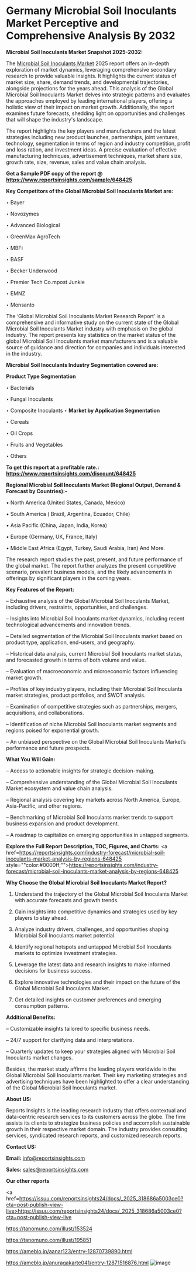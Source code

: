 # Germany Microbial Soil Inoculants Market Perceptive and Comprehensive Analysis By 2032

<strong>Microbial Soil Inoculants Market Snapshot 2025-2032:</strong>

The <a href=https://www.reportsinsights.com/sample/648425>Microbial Soil Inoculants Market</a> 2025 report offers an in-depth exploration of market dynamics, leveraging comprehensive secondary research to provide valuable insights. It highlights the current status of market size, share, demand trends, and developmental trajectories, alongside projections for the years ahead. This analysis of the Global Microbial Soil Inoculants Market delves into strategic patterns and evaluates the approaches employed by leading international players, offering a holistic view of their impact on market growth. Additionally, the report examines future forecasts, shedding light on opportunities and challenges that will shape the industry's landscape.

The report highlights the key players and manufacturers and the latest strategies including new product launches, partnerships, joint ventures, technology, segmentation in terms of region and industry competition, profit and loss ration, and investment ideas. A precise evaluation of effective manufacturing techniques, advertisement techniques, market share size, growth rate, size, revenue, sales and value chain analysis.

<strong>Get a Sample PDF copy of the report @ <a href=https://www.reportsinsights.com/sample/648425 style=color:#0000ff;>https://www.reportsinsights.com/sample/648425</a></strong>

<strong>Key Competitors of the Global Microbial Soil Inoculants Market are:</strong>

‣ Bayer

‣ Novozymes

‣ Advanced Biological

‣ GreenMax AgroTech

‣ MBFi

‣ BASF

‣ Becker Underwood

‣ Premier Tech
 Co.mpost Junkie

‣ EMNZ

‣ Monsanto

The ‘Global Microbial Soil Inoculants Market Research Report’ is a comprehensive and informative study on the current state of the Global Microbial Soil Inoculants Market industry with emphasis on the global industry. The report presents key statistics on the market status of the global Microbial Soil Inoculants market manufacturers and is a valuable source of guidance and direction for companies and individuals interested in the industry.

<strong>Microbial Soil Inoculants Industry Segmentation covered are:</strong>

<strong>Product Type Segmentation</strong>

‣ Bacterials

‣ Fungal Inoculants

‣ Composite Inoculants
‣ 
<strong>Market by Application Segmentation</strong>

‣ Cereals

‣ Oil Crops

‣ Fruits and Vegetables

‣ Others

<strong>To get this report at a profitable rate.: <a href=https://www.reportsinsights.com/discount/648425 style=color:#0000ff;>https://www.reportsinsights.com/discount/648425</a></strong>

<strong>Regional Microbial Soil Inoculants Market (Regional Output, Demand &amp; Forecast by Countries):-</strong>

• North America (United States, Canada, Mexico)

• South America ( Brazil, Argentina, Ecuador, Chile)

• Asia Pacific (China, Japan, India, Korea)

• Europe (Germany, UK, France, Italy)

• Middle East Africa (Egypt, Turkey, Saudi Arabia, Iran) And More.

The research report studies the past, present, and future performance of the global market. The report further analyzes the present competitive scenario, prevalent business models, and the likely advancements in offerings by significant players in the coming years.

<strong>Key Features of the Report:</strong>

– Exhaustive analysis of the Global Microbial Soil Inoculants Market, including drivers, restraints, opportunities, and challenges.

– Insights into Microbial Soil Inoculants market dynamics, including recent technological advancements and innovation trends.

– Detailed segmentation of the Microbial Soil Inoculants market based on product type, application, end-users, and geography.

– Historical data analysis, current Microbial Soil Inoculants market status, and forecasted growth in terms of both volume and value.

– Evaluation of macroeconomic and microeconomic factors influencing market growth.

– Profiles of key industry players, including their Microbial Soil Inoculants market strategies, product portfolios, and SWOT analysis.

– Examination of competitive strategies such as partnerships, mergers, acquisitions, and collaborations.

– Identification of niche Microbial Soil Inoculants market segments and regions poised for exponential growth.

– An unbiased perspective on the Global Microbial Soil Inoculants Market’s performance and future prospects.

<strong>What You Will Gain:</strong>

– Access to actionable insights for strategic decision-making.

– Comprehensive understanding of the Global Microbial Soil Inoculants Market ecosystem and value chain analysis.

– Regional analysis covering key markets across North America, Europe, Asia-Pacific, and other regions.

– Benchmarking of Microbial Soil Inoculants market trends to support business expansion and product development.

– A roadmap to capitalize on emerging opportunities in untapped segments.

<strong>Explore the Full Report Description, TOC, Figures, and Charts:</strong>
<a href=https://reportsinsights.com/industry-forecast/microbial-soil-inoculants-market-analysis-by-regions-648425 style=""color:#0000ff;"">https://reportsinsights.com/industry-forecast/microbial-soil-inoculants-market-analysis-by-regions-648425</a>

<strong>Why Choose the Global Microbial Soil Inoculants Market Report?</strong>

1. Understand the trajectory of the Global Microbial Soil Inoculants Market with accurate forecasts and growth trends.

2. Gain insights into competitive dynamics and strategies used by key players to stay ahead.

3. Analyze industry drivers, challenges, and opportunities shaping Microbial Soil Inoculants market potential.

4. Identify regional hotspots and untapped Microbial Soil Inoculants markets to optimize investment strategies.

5. Leverage the latest data and research insights to make informed decisions for business success.

6. Explore innovative technologies and their impact on the future of the Global Microbial Soil Inoculants Market.

7. Get detailed insights on customer preferences and emerging consumption patterns.

<strong>Additional Benefits:</strong>

– Customizable insights tailored to specific business needs.

– 24/7 support for clarifying data and interpretations.

– Quarterly updates to keep your strategies aligned with Microbial Soil Inoculants market changes.

Besides, the market study affirms the leading players worldwide in the Global Microbial Soil Inoculants market. Their key marketing strategies and advertising techniques have been highlighted to offer a clear understanding of the Global Microbial Soil Inoculants market.

<strong><strong>About US</strong>:</strong>

Reports Insights is the leading research industry that offers contextual and data-centric research services to its customers across the globe. The firm assists its clients to strategize business policies and accomplish sustainable growth in their respective market domain. The industry provides consulting services, syndicated research reports, and customized research reports.

<strong>Contact US:</strong>

<p class=><b>Email:</b> <a href=mailto:info@reportsinsights.com>info@reportsinsights.com</a></p>
<p class=><b>Sales:</b> <a href=mailto:sales@reportsinsights.com>sales@reportsinsights.com</a></p>

<strong>Our other reports</strong>

<a href=https://issuu.com/reportsinsights24/docs/_2025_318686a5003ce0?cta=post-publish-view-live>https://issuu.com/reportsinsights24/docs/_2025_318686a5003ce0?cta=post-publish-view-live</a>

<a href=https://tanomuno.com/illust/153524>https://tanomuno.com/illust/153524</a>

<a href=https://tanomuno.com/illust/195851>https://tanomuno.com/illust/195851</a>

<a href=https://ameblo.jp/aanar123/entry-12870739890.html>https://ameblo.jp/aanar123/entry-12870739890.html</a>

<a href=https://ameblo.jp/anuragakarte041/entry-12871516876.html>https://ameblo.jp/anuragakarte041/entry-12871516876.html</a>
![image](https://github.com/user-attachments/assets/098d36c3-d65c-43df-b99f-2be3f19f6ec1)
